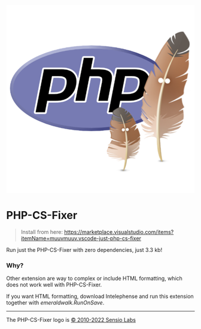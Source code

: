![PHP-CS-Fixer](./assets/logo.png)

# PHP-CS-Fixer

> Install from here:
> https://marketplace.visualstudio.com/items?itemName=muuvmuuv.vscode-just-php-cs-fixer

Run just the PHP-CS-Fixer with zero dependencies, just 3.3 kb!

### Why?

Other extension are way to complex or include HTML formatting, which does not work well
with PHP-CS-Fixer.

If you want HTML formatting, download Intelephense and run this extension together with
_emeraldwalk.RunOnSave_.

---

The PHP-CS-Fixer logo is
[© 2010-2022 Sensio Labs](https://github.com/PHP-CS-Fixer/logo/blob/master/logo.md)
